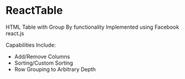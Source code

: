 ReactTable
==========

HTML Table with Group By functionality Implemented using Facebook react.js

Capabilities Include:

- Add/Remove Columns
- Sorting/Custom Sorting
- Row Grouping to Arbitrary Depth
